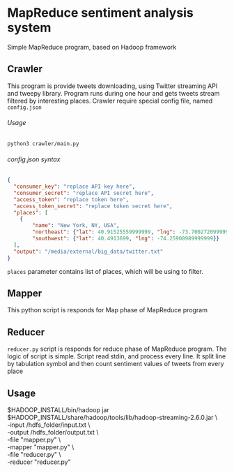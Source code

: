 # MapReduce sentiment analysis system
Simple MapReduce program, based on Hadoop framework

## Crawler
This program is provide tweets downloading, using Twitter streaming API and tweepy library.
Program runs during one hour and gets tweets stream filtered by interesting places.
Crawler require special config file, named `config.json`

###### Usage
`python3 crawler/main.py`

###### config.json syntax
```json
{
  "consumer_key": "replace API key here",
  "consumer_secret": "replace API secret here",
  "access_token": "replace token here",
  "access_token_secret": "replace token secret here",
  "places": [
    {
        "name": "New York, NY, USA", 
        "northeast": {"lat": 40.91525559999999, "lng": -73.70027209999999},
        "southwest": {"lat": 40.4913699, "lng": -74.25908989999999}}
  ],
  "output": "/media/external/big_data/twitter.txt"
}
```
`places` parameter contains list of places, which will be using to filter.


## Mapper
This python script is responds for Map phase of MapReduce program

## Reducer
`reducer.py` script is responds for reduce phase of MapReduce program.
The logic of script is simple. Script read stdin, and process every line.
It split line by tabulation symbol and then count sentiment values of tweets from every place

## Usage
$HADOOP_INSTALL/bin/hadoop jar $HADOOP_INSTALL/share/hadoop/tools/lib/hadoop-streaming-2.6.0.jar \  
-input /hdfs_folder/input.txt \  
-output /hdfs_folder/output.txt \  
-file "mapper.py" \  
-mapper "mapper.py" \  
-file "reducer.py" \  
-reducer "reducer.py"  